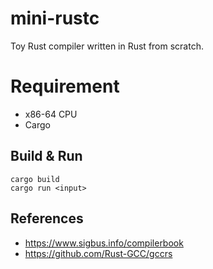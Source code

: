 # mini-rustc
Toy Rust compiler written in Rust from scratch.

# Requirement
- x86-64 CPU
- Cargo

## Build & Run
```
cargo build
cargo run <input>
```

## References
- https://www.sigbus.info/compilerbook
- https://github.com/Rust-GCC/gccrs
